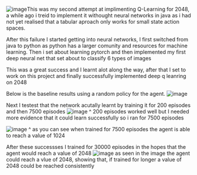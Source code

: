 ![image](https://github.com/user-attachments/assets/e0f61c36-4088-424b-b92b-0c3d25b674e5)This was my second attempt at implimenting Q-Learning for 2048, 
a while ago i treid to implement it withought neural networks in java as 
i had not yet realised that a tabular aproach only works for small state
action spaces. 

After this failure I started getting into neural networks, I first switched from java
to python as python has a larger comunity and resources for machine learning. Then i set about 
learning pytorch and then implemented my first deep neural net that set about to classify 6 types of images

This was a great success and I learnt alot along the way, after that I set to work on this project and finally 
successfully implemented deep q leanring on 2048

Below is the baseline results using a random policy for the agent.
![image](https://github.com/user-attachments/assets/edb0bdb7-c0f8-4eb8-8fc7-7c30c63d9a09)

Next I testest that the network acutally learnt by training it for 200 episodes and then 7500 episodes
![image](https://github.com/user-attachments/assets/b1b7648f-ebb4-4062-8a8f-68f7ac014746)
^ 200 episodes worked well but I needed more evidence that it could learn successfully so i ran for 7500 episodes

![image](https://github.com/user-attachments/assets/85cc3ca7-fb64-438a-b3e0-28de44f793f8)
^ as you can see when trained for 7500 episodes the agent is able to reach a value of 1024

After these successses I trained for 30000 episodes in the hopes that the agent would reach a value of 2048
![image](https://github.com/user-attachments/assets/0c4898c4-9bb8-400a-9974-5e5a1a170bc0)
as seen in the image the agent could reach a vlue of 2048, showing that, if trained for longer a value of 2048 could be reached consistently


